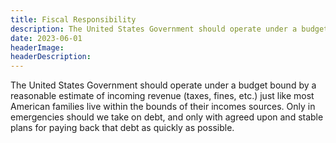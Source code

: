 ```yaml
---
title: Fiscal Responsibility
description: The United States Government should operate under a budget bound by a reasonable estimate of incoming revenue (taxes, fines, etc.) just like most American families live within the bounds of their incomes sources. Only in emergencies should we take on debt, and only with agreed upon and stable plans for paying back that debt as quickly as possible.
date: 2023-06-01
headerImage: 
headerDescription: 
---
```


The United States Government should operate under a budget bound by a reasonable estimate of incoming revenue (taxes, fines, etc.) just like most American families live within the bounds of their incomes sources. Only in emergencies should we take on debt, and only with agreed upon and stable plans for paying back that debt as quickly as possible.

